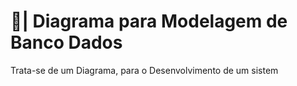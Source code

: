 # 🎲| Diagrama para Modelagem de Banco Dados

  Trata-se de um Diagrama, para o Desenvolvimento de um sistem
 
